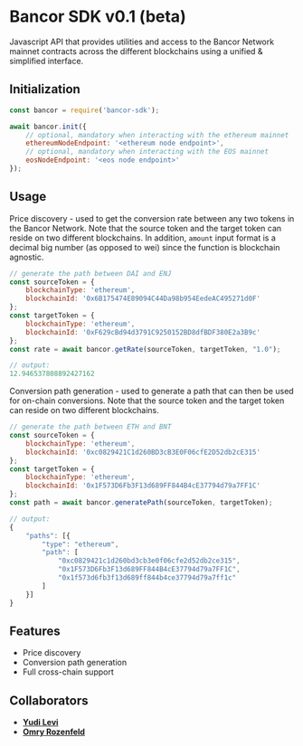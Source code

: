 # Bancor SDK v0.1 (beta)

Javascript API that provides utilities and access to the Bancor Network mainnet contracts across the different blockchains using a unified & simplified interface.

## Initialization

```js
const bancor = require('bancor-sdk');

await bancor.init({
    // optional, mandatory when interacting with the ethereum mainnet
    ethereumNodeEndpoint: '<ethereum node endpoint>',
    // optional, mandatory when interacting with the EOS mainnet
    eosNodeEndpoint: '<eos node endpoint>'
});
```

## Usage

Price discovery - used to get the conversion rate between any two tokens in the Bancor Network.
Note that the source token and the target token can reside on two different blockchains.
In addition, `amount` input format is a decimal big number (as opposed to wei) since the function is blockchain agnostic.

```js
// generate the path between DAI and ENJ
const sourceToken = {
    blockchainType: 'ethereum',
    blockchainId: '0x6B175474E89094C44Da98b954EedeAC495271d0F'
};
const targetToken = {
    blockchainType: 'ethereum',
    blockchainId: '0xF629cBd94d3791C9250152BD8dfBDF380E2a3B9c'
};
const rate = await bancor.getRate(sourceToken, targetToken, "1.0");

// output:
12.946537808892427162
```


Conversion path generation - used to generate a path that can then be used for on-chain conversions.
Note that the source token and the target token can reside on two different blockchains.

```js
// generate the path between ETH and BNT
const sourceToken = {
    blockchainType: 'ethereum',
    blockchainId: '0xc0829421C1d260BD3cB3E0F06cfE2D52db2cE315'
};
const targetToken = {
    blockchainType: 'ethereum',
    blockchainId: '0x1F573D6Fb3F13d689FF844B4cE37794d79a7FF1C'
};
const path = await bancor.generatePath(sourceToken, targetToken);

// output:
{
	"paths": [{
		"type": "ethereum",
		"path": [
            "0xc0829421c1d260bd3cb3e0f06cfe2d52db2ce315",
            "0x1F573D6Fb3F13d689FF844B4cE37794d79a7FF1C",
            "0x1f573d6fb3f13d689ff844b4ce37794d79a7ff1c"
        ]
	}]
}
```

## Features

  * Price discovery
  * Conversion path generation
  * Full cross-chain support

## Collaborators

* **[Yudi Levi](https://github.com/yudilevi)**
* **[Omry Rozenfeld](https://github.com/omryr)**
